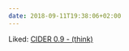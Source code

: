 ```yaml
---
date: 2018-09-11T19:38:06+02:00
---
```


Liked: [CIDER 0.9 - (think)](http://batsov.com/articles/2015/06/16/cider-0-dot-9/)
